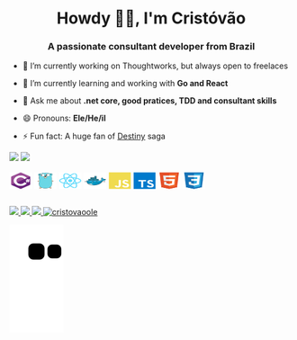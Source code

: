 <h1 align="center">Howdy 🤠👋, I'm Cristóvão </h1>
<h3 align="center">A passionate consultant developer from Brazil</h3>


- 🔭 I’m currently working on Thoughtworks, but always open to freelaces 

- 🌱 I’m currently learning and working with **Go and React**

- 💬 Ask me about **.net core, good pratices, TDD and consultant skills**

- 😄 Pronouns: **Ele/He/il**

- ⚡ Fun fact: A huge fan of <a href="https://www.bungie.net/pt-br/">Destiny</a> saga 

<div>
  <img height="180em" src="https://github-readme-stats.vercel.app/api?username=cristovaoolegario&show_icons=true&theme=dark&include_all_commits=true&count_private=true">
  <img height="180em" src="https://github-readme-stats.vercel.app/api/top-langs/?username=cristovaoolegario&layout=compact&langs_count=7&theme=dark">
</div>
  
<div style="display: inline_block"><br>
  <img align="center" alt="Tov-Csharp" height="30" width="40" src="https://raw.githubusercontent.com/devicons/devicon/master/icons/csharp/csharp-original.svg">
  <img align="center" alt="Tov-Go" height="30" width="40" src="https://raw.githubusercontent.com/devicons/devicon/master/icons/go/go-original.svg">  
  <img align="center" alt="Tov-React" height="30" width="40" src="https://raw.githubusercontent.com/devicons/devicon/master/icons/react/react-original.svg">
  <img align="center" alt="Tov-Docker" height="30" width="40" src="https://raw.githubusercontent.com/devicons/devicon/master/icons/docker/docker-original.svg">
  <img align="center" alt="Tov-Js" height="30" width="40" src="https://raw.githubusercontent.com/devicons/devicon/master/icons/javascript/javascript-plain.svg">
  <img align="center" alt="Tov-Ts" height="30" width="40" src="https://raw.githubusercontent.com/devicons/devicon/master/icons/typescript/typescript-plain.svg">
  <img align="center" alt="Tov-HTML" height="30" width="40" src="https://raw.githubusercontent.com/devicons/devicon/master/icons/html5/html5-original.svg">
  <img align="center" alt="Tov-CSS" height="30" width="40" src="https://raw.githubusercontent.com/devicons/devicon/master/icons/css3/css3-original.svg">
</div>

##
  
<div>
  <a href="mailto:cristovaoolegario@gmail.com">
    <img src="https://img.shields.io/badge/-Gmail-%23333?style=for-the-badge&logo=gmail&logoColor=red" target="_blank">
  </a>
  <a href="https://linkedin.com/in/cristovaoolegario" target="blank">
    <img src="https://img.shields.io/badge/-LinkedIn-%230077B5?style=for-the-badge&logo=linkedin&logoColor=white" target="_blank">
  </a>
  <a href="https://instagram.com/cristovaoolegario" target="blank">
    <img src="https://img.shields.io/badge/-Instagram-%23E4405F?style=for-the-badge&logo=instagram&logoColor=white" target="_blank" />
  </a>
  <a href="https://twitter.com/cristovaoole" target="blank">
    <img src="https://img.shields.io/twitter/follow/cristovaoole?logo=twitter&style=for-the-badge" alt="cristovaoole" />
  </a>
  
   
  ![Snake animation](https://github.com/cristovaoolegario/cristovaoolegario/blob/output/github-contribution-grid-snake.svg)
</div>
